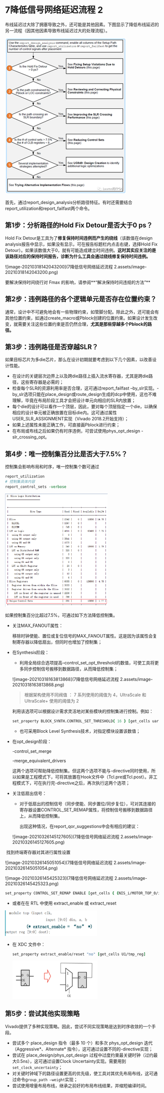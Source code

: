 # 7降低信号网络延迟流程 2

布线延迟过大除了拥塞导致之外，还可能是其他因素。下图显示了降低布线延迟的另一流程（因其他因素导致布线延迟过大的处理流程）。

<img src="7降低信号网络延迟流程 2.assets/image-20210318141337285.png" alt="image-20210318141337285" style="zoom: 50%;" />

首先，通过report_design_analysis分析路径特征。有时还需要结合report_utilization和report_failfast两个命令。

## 第1步：分析路径的Hold Fix Detour是否大于0 ps？

Hold Fix Detour是工具为了**修复保持时间违例而产生的绕线**（该数值在design analysis报告中显示，如果没有显示，可在报告标题栏内点击右键，选择Hold Fix Detour）。如果该数值大于0，就有可能造成建立时间违例。**这时其实应关注的是该路径对应的保持时间报告，诊断为什么工具会通过绕线修复保持时间违例。**

![image-20210318142043200](7降低信号网络延迟流程 2.assets/image-20210318142043200.png)

要解决保持时间绕行对 Fmax 的影响，请参阅**“解决保持时间违规的方法”**

## 第2步：违例路径的各个逻辑单元是否存在位置约束？

通常，设计中不可避免地会有一些物理约束，如管脚分配。除此之外，还可能会有其他位置约束，如通过create_macro或Pblock创建的位置约束。如果设计发生改变，就需要关注这些位置约束是否仍然合理，**尤其是那些穿越多个Pblock的路径。**

## 第3步：违例路径是否穿越SLR？

如果目标芯片为多die芯片，那么在设计初期就要考虑到以下几个因素，以改善设计性能。

- 在设计的关键层次边界上以及跨die路径上插入流水寄存器，尤其是跨die路径，这些寄存器是必需的；
- 检查每个SLR的资源利用率是否合理，这可通过report_failfast –by_slr实现。-by_slr选项只能在place_design或route_design生成的dcp中使用，这也不难理解，毕竟在布局阶段工具才会把设计单元向相应的SLR内放置；
- 每个die的设计可以看作一个顶层，因此，要对每个顶层指定一个die，以确保相应的设计单元被正确放置在目标die内。这可通过属性USER_SLR_ASSIGNMENT实现（Vivado 2018.2开始支持）；
- 如果上述属性未能正确工作，可直接画Pblock进行约束；
- 在布局或布线之后如果仍有时序违例，可尝试使用phys_opt_design -slr_crossing_opt。

## 第4步：唯一控制集百分比是否大于7.5%？

控制集会影响布局和时序，唯一控制集个数可通过

```tcl
report_utilization
# 控制集具体内容
report_control_sets -verbose
```

<img src="7降低信号网络延迟流程 2.assets/image-20210318155524506.png" alt="image-20210318155524506" style="zoom:67%;" />

如果控制集百分比超过7.5%，可通过如下方法降低控制集。

- 关注MAX_FANOUT属性：

  移除时钟使能、置位或复位信号的MAX_FANOUT属性。这是因为该属性会复制寄存器以降低扇出，但同时也增加了控制集；

- 在Synthesis阶段：

  - 利用全局综合选项提高–control_set_opt_threshold的数值，可使工具将更多同步控制信号搬移到数据路径，从而降低控制集；

  ![image-20210318163813868](7降低信号网络延迟流程 2.assets/image-20210318163813868.png)

  > 根据架构使用不同阀值 ： 7 系列使用的阈值为 4，UltraScale 和 UltraScale+ 使用的阈值为 2

  利用该选项可以根据设计需求灵活地对某些模块的控制集进行控制。例如：

  ```tcl
  set_property BLOCK_SYNTH.CONTROL_SET_THRESHOLD{ 16 } [get_cells uart_rx]
  ```

  - 也可采用Block Level Synthesis技术，对指定模块设置该数值；

- 在opt_design阶段：

  -control_set_merge 

  -merge_equivalent_drivers

  这两个选项可帮助降低控制集。但这两个选项不能与-directive同时使用，所以如果是工程模式下，可将其放置在Hook文件中（Tcl.pre或Tcl.post）。非工程模式下，可在执行完-directive之后，再次执行这两个选项；

- 关注低扇出信号：

  - 对于低扇出的控制信号（同步使能、同步置位/同步复位），可对其连接的寄存器设置CONTROL_SET_REMAP属性，将控制信号搬移到数据路径上，从而降低控制集。

    出现这种情况，在report_qor_suggestions中会有相应的建议：

  ![image-20210326145127605](7降低信号网络延迟流程 2.assets/image-20210326145127605.png)
  
​				找到终端寄存器对其进行属性设置
  
  ![image-20210326145051054](7降低信号网络延迟流程 2.assets/image-20210326145051054.png)
  
![image-20210326145425323](7降低信号网络延迟流程 2.assets/image-20210326145425323.png)
  
  ```tcl
  set_property CONTROL_SET_REMAP ENABLE [get_cells { {NIS_i/MOTOR_TOP_0/inst/inst_MOTOR/pluse_vertical_rate_cnt_reg[38]}}]
  ```
  
  - 或者在在 RTL 中使用 extract_enable 或 extract_reset
  
  <img src="7降低信号网络延迟流程 2.assets/image-20210318164057944.png" alt="image-20210318164057944" style="zoom:67%;" />
  
  - 在 XDC 文件中：
  
    ```tcl
    set_property extract_enable/reset "no" [get_cells U1/tmp_reg]
    ```
  
    <img src="7降低信号网络延迟流程 2.assets/image-20210318164314834.png" alt="image-20210318164314834" style="zoom:67%;" />

## 第5步：尝试其他实现策略

Vivado提供了多种实现策略。因此，尝试不同实现策略是达到时序收敛的一个手段。

- 尝试多个 place_design 指令（最多 10 个）和多次 phys_opt_design 迭代（Aggressive*、Alternate* 指令），这可通过设置不同的-directive实现；
- 尝试在 place_design/phys_opt_design 过程中过度约束最关键时钟（过约最大0.5ns），这可通过设置Clock Uncertainty实现。需要用到`set_clock_uncertainty`；
- 对关键时钟域下的路径设置更高的优先级，使工具对其优先布局布线，这可通过命令g`roup_path –weight`实现；
- 尝试使用增量布局布线，继承之前好的布局布线结果，并缩短编译时间。